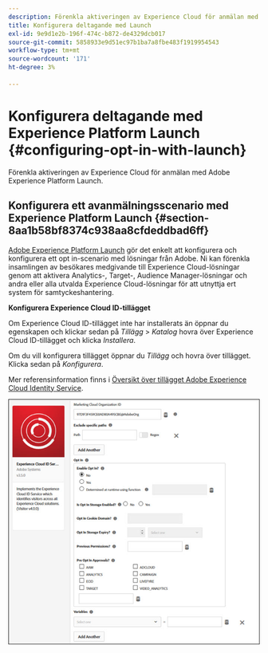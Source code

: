 ```yaml
---
description: Förenkla aktiveringen av Experience Cloud för anmälan med Adobe Experience Platform Launch.
title: Konfigurera deltagande med Launch
exl-id: 9e9d1e2b-196f-474c-b872-de4329dcb017
source-git-commit: 5858933e9d51ec97b1ba7a8fbe483f1919954543
workflow-type: tm+mt
source-wordcount: '171'
ht-degree: 3%

---
```


# Konfigurera deltagande med Experience Platform Launch {#configuring-opt-in-with-launch}

Förenkla aktiveringen av Experience Cloud för anmälan med Adobe Experience Platform Launch.

## Konfigurera ett avanmälningsscenario med Experience Platform Launch {#section-8aa1b58bf8374c938aa8cfdeddbad6ff}

[Adobe Experience Platform Launch](https://experienceleague.adobe.com/docs/experience-platform/tags/home.html?lang=sv) gör det enkelt att konfigurera och konfigurera ett opt in-scenario med lösningar från Adobe. Ni kan förenkla insamlingen av besökares medgivande till Experience Cloud-lösningar genom att aktivera Analytics-, Target-, Audience Manager-lösningar och andra eller alla utvalda Experience Cloud-lösningar för att utnyttja ert system för samtyckeshantering.

**Konfigurera Experience Cloud ID-tillägget**

Om Experience Cloud ID-tillägget inte har installerats än öppnar du egenskapen och klickar sedan på *Tillägg* > *Katalog* hovra över Experience Cloud ID-tillägget och klicka *Installera*.

Om du vill konfigurera tillägget öppnar du *Tillägg* och hovra över tillägget. Klicka sedan på *Konfigurera*.

Mer referensinformation finns i [Översikt över tillägget Adobe Experience Cloud Identity Service](https://experienceleague.adobe.com/docs/experience-platform/tags/extensions/client/id-service/overview.html).

![](assets/optin-launch.jpg)
